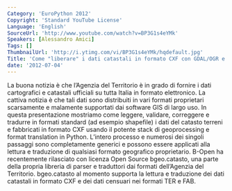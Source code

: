 ```yaml
---
Category: 'EuroPython 2012'
Copyright: 'Standard YouTube License'
Language: 'English'
SourceUrl: 'http://www.youtube.com/watch?v=BP3G1s4eYMk'
Speakers: [Alessandro Amici]
Tags: []
ThumbnailUrl: 'http://i.ytimg.com/vi/BP3G1s4eYMk/hqdefault.jpg'
Title: 'Come "liberare" i dati catastali in formato CXF con GDAL/OGR e Proj4'
date: '2012-07-04'
---
```

La buona notizia è che l’Agenzia del Territorio è in grado di fornire i dati
cartografici e catastali ufficiali su tutta Italia in formato elettronico. La
cattiva notizia è che tali dati sono distribuiti in vari formati proprietari
scarsamente e malamente supportati dai software GIS di largo uso. In questa
presentazione mostriamo come leggere, validare, correggere e tradurre in
formati standard (ad esempio shapefile) i dati del catasto terreni e
fabbricati in formato CXF usando il potente stack di geoprocessing e format
translation in Python. L’intero processo e numerosi dei singoli passaggi sono
completamente generici e possono essere applicati alla lettura e traduzione di
qualsiasi formato geografico proprietario. B-Open ha recentemente rilasciato
con licenza Open Source bgeo.catasto, una parte della propria libreria di
parser e traduttori dai formati dell’Agenzia del Territorio. bgeo.catasto al
momento supporta la lettura e traduzione dei dati catastali in formato CXF e
dei dati censuari nei formati TER e FAB.

